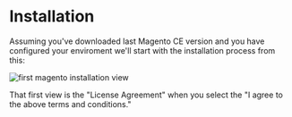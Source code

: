 # Installation

Assuming you've downloaded last Magento CE version and you have configured your enviroment we'll start with the installation process from this:

![first magento installation view](http://i.imgur.com/u5jGCEB.png)

That first view is the "License Agreement" when you select the "I agree to the above terms and conditions."
